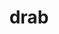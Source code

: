 ---
category: 4-letters
denotation: null
name: drab
reference_link: https://www.etymonline.com/word/drab
root_language: null
root_name: null
title: drab
type: free
word_sums:
- respelling: drab
  sum: 'Drab + '
---